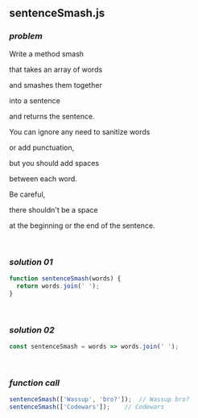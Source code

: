 ## sentenceSmash.js

### ***problem***

Write a method smash

that takes an array of words

and smashes them together

into a sentence

and returns the sentence.



You can ignore any need to sanitize words

or add punctuation,

but you should add spaces

between each word.

Be careful,

there shouldn't be a space

at the beginning or the end of the sentence.

<br>

### ***solution 01*** 

```javascript
function sentenceSmash(words) {
  return words.join(' ');
}
```

<br>

### ***solution 02***

```javascript
const sentenceSmash = words => words.join(' ');
```

<br>

### ***function call***

```javascript
sentenceSmash(['Wassup', 'bro?']);	// Wassup bro?
sentenceSmash(['Codewars']);	// Codewars
```

